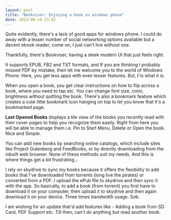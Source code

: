 ```yaml
---
layout: post
title: "Bookviser: Enjoying a book on windows phone"
date: 2013-08-14 23:42
--- 
```


Quite evidently, there's a lack of good apps for windows phone. I could do away with a lesser number of social networking options available but a decent ebook reader, come on, I just can't live without one.

Thankfully, there's Bookviser, having a sleek modern UI that just feels right.

<!-- more -->

It supports EPUB, FB2 and TXT formats, and If you are thinking I probably missed PDF by mistake, then let me welcome you to the world of Windows Phone. Here, you get less apps with even lesser features. But, t'is what it is.

When you open a book, you get clear instructions on how to flip across a book, where you need to tap etc. You can change font size, color, brightness without quitting the book. There's also a bookmark feature which creates a cute little bookmark icon hanging on top to let you know that it's a bookmarked page.

**Last Opened Books** displays a tile view of the books you recently read with their cover pages to help you recognize them easily. Right from here you will be able to manage them i.e. Pin to Start Menu, Delete or Open the book. Nice and Simple.

You can add new books by searching online catalogs, which include sites like Project Gutenberg and FeedBooks, or by directly downloading from the inbuilt web browser. None of these methods suit my needs. And this is where things get a bit frustrating...

I rely on skydrive to sync my books because it offers the flexibility to add books that I've downloaded from torrents (long live the pirates) or converted from a PDF. I upload the ePub file to skydrive and then sync it with the app. So basically, to add a book (from torrent) you first have to download it on your computer, then upload it to skydrive and then again download it on your device. Three times bandwidth usage. Sob.

I am wishing for an update that'd add features like - Adding a book from SD Card, PDF Support etc. Till then, can't do anything but read another book.
